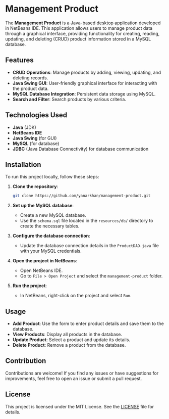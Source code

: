 # Management Product

The **Management Product** is a Java-based desktop application developed in NetBeans IDE. This application allows users to manage product data through a graphical interface, providing functionality for creating, reading, updating, and deleting (CRUD) product information stored in a MySQL database.

## Features

- **CRUD Operations**: Manage products by adding, viewing, updating, and deleting records.
- **Java Swing GUI**: User-friendly graphical interface for interacting with the product data.
- **MySQL Database Integration**: Persistent data storage using MySQL.
- **Search and Filter**: Search products by various criteria.

## Technologies Used

- **Java** (JDK)
- **NetBeans IDE**
- **Java Swing** (for GUI)
- **MySQL** (for database)
- **JDBC** (Java Database Connectivity) for database communication

## Installation

To run this project locally, follow these steps:

1. **Clone the repository**:
   ```bash
   git clone https://github.com/yanarkhan/management-product.git
   ```

2. **Set up the MySQL database**:
   - Create a new MySQL database.
   - Use the `schema.sql` file located in the `resources/db/` directory to create the necessary tables.

3. **Configure the database connection**:
   - Update the database connection details in the `ProductDAO.java` file with your MySQL credentials.

4. **Open the project in NetBeans**:
   - Open NetBeans IDE.
   - Go to `File > Open Project` and select the `management-product` folder.

5. **Run the project**:
   - In NetBeans, right-click on the project and select `Run`.

## Usage

- **Add Product**: Use the form to enter product details and save them to the database.
- **View Products**: Display all products in the database.
- **Update Product**: Select a product and update its details.
- **Delete Product**: Remove a product from the database.

## Contribution

Contributions are welcome! If you find any issues or have suggestions for improvements, feel free to open an issue or submit a pull request.

## License

This project is licensed under the MIT License. See the [LICENSE](LICENSE) file for details.


